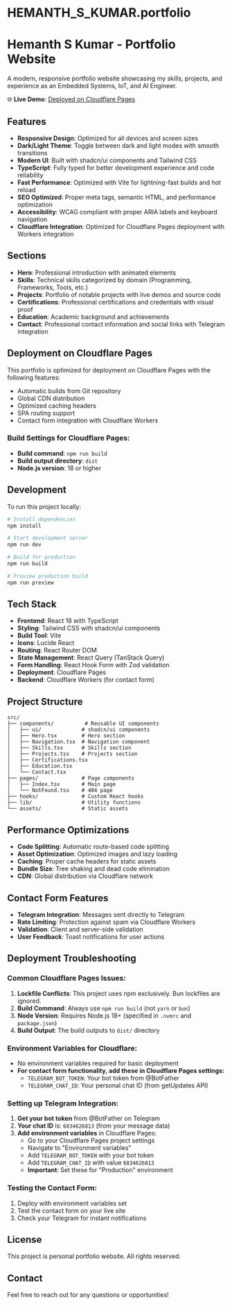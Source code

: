 # HEMANTH_S_KUMAR.portfolio

# Hemanth S Kumar - Portfolio Website

A modern, responsive portfolio website showcasing my skills, projects, and experience as an Embedded Systems, IoT, and AI Engineer.

🌐 **Live Demo**: [Deployed on Cloudflare Pages](https://hemanth-s-kumar-portfolio.pages.dev/)

## Features

- **Responsive Design**: Optimized for all devices and screen sizes
- **Dark/Light Theme**: Toggle between dark and light modes with smooth transitions
- **Modern UI**: Built with shadcn/ui components and Tailwind CSS
- **TypeScript**: Fully typed for better development experience and code reliability
- **Fast Performance**: Optimized with Vite for lightning-fast builds and hot reload
- **SEO Optimized**: Proper meta tags, semantic HTML, and performance optimization
- **Accessibility**: WCAG compliant with proper ARIA labels and keyboard navigation
- **Cloudflare Integration**: Optimized for Cloudflare Pages deployment with Workers integration

## Sections

- **Hero**: Professional introduction with animated elements
- **Skills**: Technical skills categorized by domain (Programming, Frameworks, Tools, etc.)
- **Projects**: Portfolio of notable projects with live demos and source code
- **Certifications**: Professional certifications and credentials with visual proof
- **Education**: Academic background and achievements
- **Contact**: Professional contact information and social links with Telegram integration

## Deployment on Cloudflare Pages

This portfolio is optimized for deployment on Cloudflare Pages with the following features:
- Automatic builds from Git repository
- Global CDN distribution
- Optimized caching headers
- SPA routing support
- Contact form integration with Cloudflare Workers

### Build Settings for Cloudflare Pages:
- **Build command**: `npm run build`
- **Build output directory**: `dist`
- **Node.js version**: 18 or higher

## Development

To run this project locally:

```bash
# Install dependencies
npm install

# Start development server
npm run dev

# Build for production
npm run build

# Preview production build
npm run preview
```

## Tech Stack

- **Frontend**: React 18 with TypeScript
- **Styling**: Tailwind CSS with shadcn/ui components
- **Build Tool**: Vite
- **Icons**: Lucide React
- **Routing**: React Router DOM
- **State Management**: React Query (TanStack Query)
- **Form Handling**: React Hook Form with Zod validation
- **Deployment**: Cloudflare Pages
- **Backend**: Cloudflare Workers (for contact form)

## Project Structure

```
src/
├── components/          # Reusable UI components
│   ├── ui/             # shadcn/ui components
│   ├── Hero.tsx        # Hero section
│   ├── Navigation.tsx  # Navigation component
│   ├── Skills.tsx      # Skills section
│   ├── Projects.tsx    # Projects section
│   ├── Certifications.tsx
│   ├── Education.tsx
│   └── Contact.tsx
├── pages/              # Page components
│   ├── Index.tsx       # Main page
│   └── NotFound.tsx    # 404 page
├── hooks/              # Custom React hooks
├── lib/                # Utility functions
└── assets/             # Static assets
```

## Performance Optimizations

- **Code Splitting**: Automatic route-based code splitting
- **Asset Optimization**: Optimized images and lazy loading
- **Caching**: Proper cache headers for static assets
- **Bundle Size**: Tree shaking and dead code elimination
- **CDN**: Global distribution via Cloudflare network

## Contact Form Features

- **Telegram Integration**: Messages sent directly to Telegram
- **Rate Limiting**: Protection against spam via Cloudflare Workers
- **Validation**: Client and server-side validation
- **User Feedback**: Toast notifications for user actions

## Deployment Troubleshooting

### Common Cloudflare Pages Issues:

1. **Lockfile Conflicts**: This project uses npm exclusively. Bun lockfiles are ignored.
2. **Build Command**: Always use `npm run build` (not `yarn` or `bun`)
3. **Node Version**: Requires Node.js 18+ (specified in `.nvmrc` and `package.json`)
4. **Build Output**: The build outputs to `dist/` directory

### Environment Variables for Cloudflare:
- No environment variables required for basic deployment
- **For contact form functionality, add these in Cloudflare Pages settings:**
  - `TELEGRAM_BOT_TOKEN`: Your bot token from @BotFather
  - `TELEGRAM_CHAT_ID`: Your personal chat ID (from getUpdates API)

### Setting up Telegram Integration:

1. **Get your bot token** from @BotFather on Telegram
2. **Your chat ID** is: `6834626813` (from your message data)
3. **Add environment variables** in Cloudflare Pages:
   - Go to your Cloudflare Pages project settings
   - Navigate to "Environment variables"
   - Add `TELEGRAM_BOT_TOKEN` with your bot token
   - Add `TELEGRAM_CHAT_ID` with value `6834626813`
   - **Important**: Set these for "Production" environment

### Testing the Contact Form:
1. Deploy with environment variables set
2. Test the contact form on your live site
3. Check your Telegram for instant notifications

## License

This project is personal portfolio website. All rights reserved.

## Contact

Feel free to reach out for any questions or opportunities!
